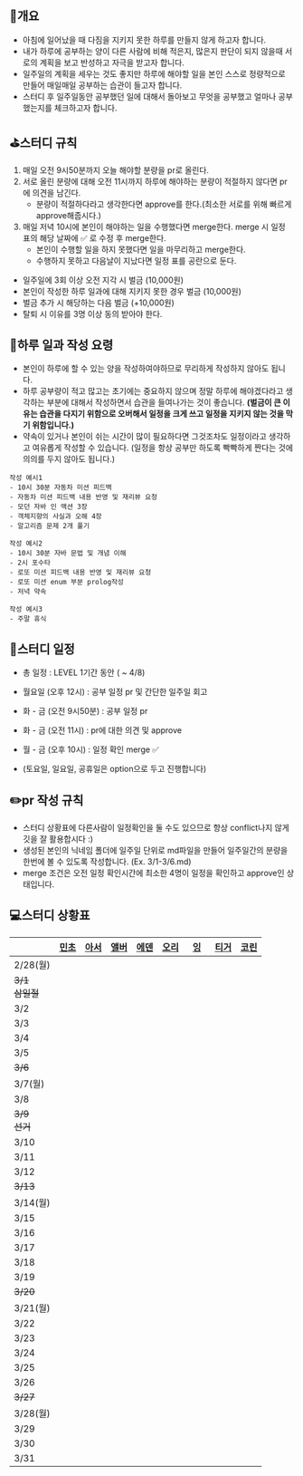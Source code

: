 ## 📄개요
- 아침에 일어났을 때 다짐을 지키지 못한 하루를 만들지 않게 하고자 합니다.
- 내가 하루에 공부하는 양이 다른 사람에 비해 적은지, 많은지 판단이 되지 않을때 서로의 계획을 보고 반성하고 자극을 받고자 합니다.
- 일주일의 계획을 세우는 것도 좋지만 하루에 해야할 일을 본인 스스로 정량적으로 만들어 매일매일 공부하는 습관이 들고자 합니다.
- 스터디 후 일주일동안 공부했던 일에 대해서 돌아보고 무엇을 공부했고 얼마나 공부했는지를 체크하고자 합니다.

## ⛳️스터디 규칙
1. 매일 오전 9시50분까지 오늘 해야할 분량을 pr로 올린다.
2. 서로 올린 분량에 대해 오전 11시까지 하루에 해야하는 분량이 적절하지 않다면 pr에 의견을 남긴다.
	- 분량이 적절하다라고 생각한다면 approve를 한다.(최소한 서로를 위해 빠르게 approve해줍시다.)
3. 매일 저녁 10시에 본인이 해야하는 일을 수행했다면 merge한다. merge 시 일정 표의 해당 날짜에 ✅ 로 수정 후 merge한다.
	- 본인이 수행할 일을 하지 못했다면 일을 마무리하고 merge한다.
	- 수행하지 못하고 다음날이 지났다면 일정 표를 공란으로 둔다.

- 일주일에 3회 이상 오전 지각 시 벌금 (10,000원)
- 본인이 작성한 하루 일과에 대해 지키지 못한 경우 벌금 (10,000원)
- 벌금 추가 시 해당하는 다음 벌금 (+10,000원)
- 탈퇴 시 이유를 3명 이상 동의 받아야 한다.

## 🤔하루 일과 작성 요령
- 본인이 하루에 할 수 있는 양을 작성하여야하므로 무리하게 작성하지 않아도 됩니다.
- 하루 공부량이 적고 많고는 초기에는 중요하지 않으며 정말 하루에 해야겠다라고 생각하는 부분에 대해서 작성하면서 습관을 들여나가는 것이 좋습니다. **(벌금이 큰 이유는 습관을 다지기 위함으로 오버해서 일정을 크게 쓰고  일정을 지키지 않는 것을 막기 위함입니다.)**
- 약속이 있거나 본인이 쉬는 시간이 많이 필요하다면 그것조차도 일정이라고 생각하고 여유롭게 작성할 수 있습니다. (일정을 항상 공부만 하도록 빡빡하게 짠다는 것에 의의를 두지 않아도 됩니다.)

```
작성 예시1
- 10시 30분 자동차 미션 피드백
- 자동차 미션 피드백 내용 반영 및 재리뷰 요청
- 모던 자바 인 액션 3장
- 객체지향의 사실과 오해 4장
- 알고리즘 문제 2개 풀기

작성 예시2
- 10시 30분 자바 문법 및 개념 이해
- 2시 포수타
- 로또 미션 피드백 내용 반영 및 재리뷰 요청
- 로또 미션 enum 부분 prolog작성
- 저녁 약속

작성 예시3
- 주말 휴식
```

## 📆스터디 일정

- 총 일정 : LEVEL 1기간 동안 ( ~ 4/8)

- 월요일 (오후 12시) : 공부 일정 pr 및 간단한 일주일 회고
- 화 - 금 (오전 9시50분) : 공부 일정 pr
- 화 - 금 (오전 11시) : pr에 대한 의견 및 approve

- 월 - 금 (오후 10시) : 일정 확인 merge ✅ 
- (토요일, 일요일, 공휴일은 option으로 두고 진행합니다)

## ✏️pr 작성 규칙
- 스터디 상황표에 다른사람이 일정확인을 둘 수도 있으므로 항상 conflict나지 않게 깃을 잘 활용합시다 :)
- 생성된 본인의 닉네임 폴더에 일주일 단위로 md파일을 만들어 일주일간의 분량을 한번에 볼 수 있도록 작성합니다. (Ex. 3/1-3/6.md)
- merge 조건은 오전 일정 확인시간에 최소한 4명이 일정을 확인하고 approve인 상태입니다.

## 💻스터디 상황표
|                |[민초](https://github.com/jswith)|[아서](https://github.com/Hyunta)|[앨버](https://github.com/al-bur)|[에덴](https://github.com/leo0842)|[오리](https://github.com/jinyoungchoi95)|&nbsp;&nbsp;[잉](https://github.com/Yboyu0u)&nbsp;&nbsp;|[티거](https://github.com/daaaayeah)|[코린](https://github.com/hamcheeseburger)|
|----------------|:-----:|:-----:|:-----:|:-----:|:-----:|:-----:|:-----:|:-----:|
| 2/28(월)        |     |     |     |     |     |     |     |     |
| ~~3/1<br>삼일절~~ |     |     |     |     |     |     |     |     |
| 3/2            |     |     |     |     |     |     |     |     |
| 3/3            |     |     |     |     |     |     |     |     |
| 3/4            |     |     |     |     |     |     |     |     |
| 3/5            |     |     |     |     |     |     |     |     |
| ~~3/6~~        |     |     |     |     |     |     |     |     |
| 3/7(월)         |     |     |     |     |     |     |     |     |
| 3/8            |     |     |     |     |     |     |     |     |
| ~~3/9<br>선거~~  |     |     |     |     |     |     |     |     |
| 3/10           |     |     |     |     |     |     |     |     |
| 3/11           |     |     |     |     |     |     |     |     |
| 3/12           |     |     |     |     |     |     |     |     |
| ~~3/13~~       |     |     |     |     |     |     |     |     |
| 3/14(월)        |     |     |     |     |     |     |     |     |
| 3/15           |     |     |     |     |     |     |     |     |
| 3/16           |     |     |     |     |     |     |     |     |
| 3/17           |     |     |     |     |     |     |     |     |
| 3/18           |     |     |     |     |     |     |     |     |
| 3/19           |     |     |     |     |     |     |     |     |
| ~~3/20~~       |     |     |     |     |     |     |     |     |
| 3/21(월)        |     |     |     |     |     |     |     |     |
| 3/22           |     |     |     |     |     |     |     |     |
| 3/23           |     |     |     |     |     |     |     |     |
| 3/24           |     |     |     |     |     |     |     |     |
| 3/25           |     |     |     |     |     |     |     |     |
| 3/26           |     |     |     |     |     |     |     |     |
| ~~3/27~~       |     |     |     |     |     |     |     |     |
| 3/28(월)        |     |     |     |     |     |     |     |     |
| 3/29           |     |     |     |     |     |     |     |     |
| 3/30           |     |     |     |     |     |     |     |     |
| 3/31           |     |     |     |     |     |     |     |     |

